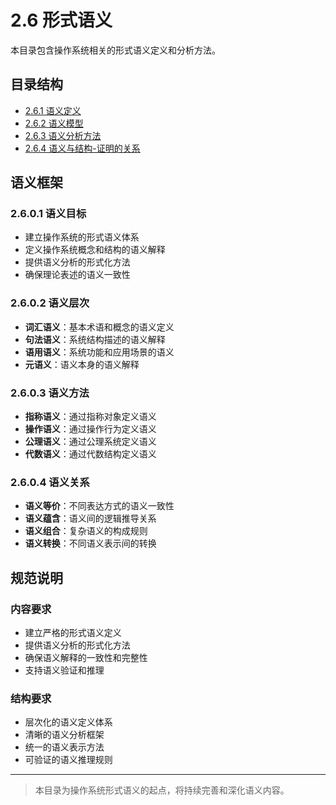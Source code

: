 # 2.6 形式语义

本目录包含操作系统相关的形式语义定义和分析方法。

## 目录结构

- [2.6.1 语义定义](2.6.1%20语义定义.md)
- [2.6.2 语义模型](2.6.2%20语义模型.md)
- [2.6.3 语义分析方法](2.6.3%20语义分析方法.md)
- [2.6.4 语义与结构-证明的关系](2.6.4%20语义与结构-证明的关系.md)

## 语义框架

### 2.6.0.1 语义目标

- 建立操作系统的形式语义体系
- 定义操作系统概念和结构的语义解释
- 提供语义分析的形式化方法
- 确保理论表述的语义一致性

### 2.6.0.2 语义层次

- **词汇语义**：基本术语和概念的语义定义
- **句法语义**：系统结构描述的语义解释
- **语用语义**：系统功能和应用场景的语义
- **元语义**：语义本身的语义解释

### 2.6.0.3 语义方法

- **指称语义**：通过指称对象定义语义
- **操作语义**：通过操作行为定义语义
- **公理语义**：通过公理系统定义语义
- **代数语义**：通过代数结构定义语义

### 2.6.0.4 语义关系

- **语义等价**：不同表达方式的语义一致性
- **语义蕴含**：语义间的逻辑推导关系
- **语义组合**：复杂语义的构成规则
- **语义转换**：不同语义表示间的转换

## 规范说明

### 内容要求

- 建立严格的形式语义定义
- 提供语义分析的形式化方法
- 确保语义解释的一致性和完整性
- 支持语义验证和推理

### 结构要求

- 层次化的语义定义体系
- 清晰的语义分析框架
- 统一的语义表示方法
- 可验证的语义推理规则

---
> 本目录为操作系统形式语义的起点，将持续完善和深化语义内容。
